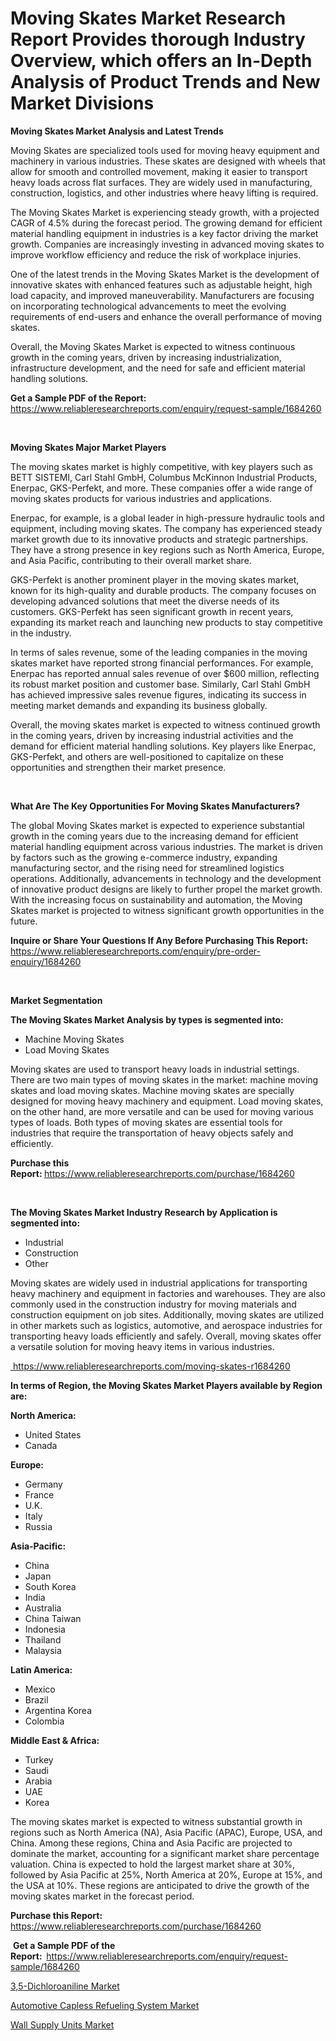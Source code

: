 <p><h1>Moving Skates Market Research Report Provides thorough Industry Overview, which offers an In-Depth Analysis of Product Trends and New Market Divisions</h1></p><p><strong>Moving Skates Market Analysis and Latest Trends</strong></p>
<p><p>Moving Skates are specialized tools used for moving heavy equipment and machinery in various industries. These skates are designed with wheels that allow for smooth and controlled movement, making it easier to transport heavy loads across flat surfaces. They are widely used in manufacturing, construction, logistics, and other industries where heavy lifting is required.</p><p>The Moving Skates Market is experiencing steady growth, with a projected CAGR of 4.5% during the forecast period. The growing demand for efficient material handling equipment in industries is a key factor driving the market growth. Companies are increasingly investing in advanced moving skates to improve workflow efficiency and reduce the risk of workplace injuries.</p><p>One of the latest trends in the Moving Skates Market is the development of innovative skates with enhanced features such as adjustable height, high load capacity, and improved maneuverability. Manufacturers are focusing on incorporating technological advancements to meet the evolving requirements of end-users and enhance the overall performance of moving skates.</p><p>Overall, the Moving Skates Market is expected to witness continuous growth in the coming years, driven by increasing industrialization, infrastructure development, and the need for safe and efficient material handling solutions.</p></p>
<p><strong>Get a Sample PDF of the Report:&nbsp;</strong> <a href="https://www.reliableresearchreports.com/enquiry/request-sample/1684260">https://www.reliableresearchreports.com/enquiry/request-sample/1684260</a></p>
<p>&nbsp;</p>
<p><strong>Moving Skates Major Market Players</strong></p>
<p><p>The moving skates market is highly competitive, with key players such as BETT SISTEMI, Carl Stahl GmbH, Columbus McKinnon Industrial Products, Enerpac, GKS-Perfekt, and more. These companies offer a wide range of moving skates products for various industries and applications.</p><p>Enerpac, for example, is a global leader in high-pressure hydraulic tools and equipment, including moving skates. The company has experienced steady market growth due to its innovative products and strategic partnerships. They have a strong presence in key regions such as North America, Europe, and Asia Pacific, contributing to their overall market share.</p><p>GKS-Perfekt is another prominent player in the moving skates market, known for its high-quality and durable products. The company focuses on developing advanced solutions that meet the diverse needs of its customers. GKS-Perfekt has seen significant growth in recent years, expanding its market reach and launching new products to stay competitive in the industry.</p><p>In terms of sales revenue, some of the leading companies in the moving skates market have reported strong financial performances. For example, Enerpac has reported annual sales revenue of over $600 million, reflecting its robust market position and customer base. Similarly, Carl Stahl GmbH has achieved impressive sales revenue figures, indicating its success in meeting market demands and expanding its business globally.</p><p>Overall, the moving skates market is expected to witness continued growth in the coming years, driven by increasing industrial activities and the demand for efficient material handling solutions. Key players like Enerpac, GKS-Perfekt, and others are well-positioned to capitalize on these opportunities and strengthen their market presence.</p></p>
<p>&nbsp;</p>
<p><strong>What Are The Key Opportunities For Moving Skates Manufacturers?</strong></p>
<p><p>The global Moving Skates market is expected to experience substantial growth in the coming years due to the increasing demand for efficient material handling equipment across various industries. The market is driven by factors such as the growing e-commerce industry, expanding manufacturing sector, and the rising need for streamlined logistics operations. Additionally, advancements in technology and the development of innovative product designs are likely to further propel the market growth. With the increasing focus on sustainability and automation, the Moving Skates market is projected to witness significant growth opportunities in the future.</p></p>
<p><strong>Inquire or Share Your Questions If Any Before Purchasing This Report:</strong> <a href="https://www.reliableresearchreports.com/enquiry/pre-order-enquiry/1684260">https://www.reliableresearchreports.com/enquiry/pre-order-enquiry/1684260</a></p>
<p>&nbsp;</p>
<p><strong>Market Segmentation</strong></p>
<p><strong>The Moving Skates Market Analysis by types is segmented into:</strong></p>
<p><ul><li>Machine Moving Skates</li><li>Load Moving Skates</li></ul></p>
<p><p>Moving skates are used to transport heavy loads in industrial settings. There are two main types of moving skates in the market: machine moving skates and load moving skates. Machine moving skates are specially designed for moving heavy machinery and equipment. Load moving skates, on the other hand, are more versatile and can be used for moving various types of loads. Both types of moving skates are essential tools for industries that require the transportation of heavy objects safely and efficiently.</p></p>
<p><strong>Purchase this Report:&nbsp;</strong><a href="https://www.reliableresearchreports.com/purchase/1684260">https://www.reliableresearchreports.com/purchase/1684260</a></p>
<p>&nbsp;</p>
<p><strong>The Moving Skates Market Industry Research by Application is segmented into:</strong></p>
<p><ul><li>Industrial</li><li>Construction</li><li>Other</li></ul></p>
<p><p>Moving skates are widely used in industrial applications for transporting heavy machinery and equipment in factories and warehouses. They are also commonly used in the construction industry for moving materials and construction equipment on job sites. Additionally, moving skates are utilized in other markets such as logistics, automotive, and aerospace industries for transporting heavy loads efficiently and safely. Overall, moving skates offer a versatile solution for moving heavy items in various industries.</p></p>
<p><a href="https://www.reliableresearchreports.com/moving-skates-r1684260">&nbsp;https://www.reliableresearchreports.com/moving-skates-r1684260</a></p>
<p><strong>In terms of Region, the Moving Skates Market Players available by Region are:</strong></p>
<p>
    <p> <strong> North America: </strong>
        <ul>
            <li>United States</li>
            <li>Canada</li>
        </ul>
        </p> 
    <p> <strong> Europe: </strong>
        <ul>
            <li>Germany</li>
            <li>France</li>
            <li>U.K.</li>
            <li>Italy</li>
            <li>Russia</li>
        </ul>
        </p> 
    <p> <strong> Asia-Pacific: </strong>
        <ul>
            <li>China</li>
            <li>Japan</li>
            <li>South Korea</li>
            <li>India</li>
            <li>Australia</li>
            <li>China Taiwan</li>
            <li>Indonesia</li>
            <li>Thailand</li>
            <li>Malaysia</li>
        </ul>
        </p> 
    <p> <strong> Latin America: </strong>
        <ul>
            <li>Mexico</li>
            <li>Brazil</li>
            <li>Argentina Korea</li>
            <li>Colombia</li>
        </ul>
        </p> 
    <p> <strong> Middle East & Africa: </strong>
        <ul>
            <li>Turkey</li>
            <li>Saudi</li>
            <li>Arabia</li>
            <li>UAE</li>
            <li>Korea</li>
        </ul>
    </p>
    </p>
<p><p>The moving skates market is expected to witness substantial growth in regions such as North America (NA), Asia Pacific (APAC), Europe, USA, and China. Among these regions, China and Asia Pacific are projected to dominate the market, accounting for a significant market share percentage valuation. China is expected to hold the largest market share at 30%, followed by Asia Pacific at 25%, North America at 20%, Europe at 15%, and the USA at 10%. These regions are anticipated to drive the growth of the moving skates market in the forecast period.</p></p>
<p><strong>Purchase this Report: </strong><a href="https://www.reliableresearchreports.com/purchase/1684260">https://www.reliableresearchreports.com/purchase/1684260</a></p>
<p>&nbsp;<strong>Get a Sample PDF of the Report:&nbsp;&nbsp;</strong><a href="https://www.reliableresearchreports.com/enquiry/request-sample/1684260">https://www.reliableresearchreports.com/enquiry/request-sample/1684260</a></p>
<p><strong></strong></p>
<p><p><a href="https://medium.com/@rosslarkin2012/3-5-dichloroaniline-market-size-market-segmentation-market-trends-and-growth-analysis-forecast-0a457efc7de9">3,5-Dichloroaniline Market</a></p><p><a href="https://medium.com/@jeniw10236654655/evaluating-global-automotive-capless-refueling-system-market-trends-and-growth-opportunities-by-456702f5eb8f">Automotive Capless Refueling System Market</a></p><p><a href="https://medium.com/@gwendolynbruen/wall-supply-units-market-size-growth-trends-statistics-forecasts-2024-2031-63989eb9b994">Wall Supply Units Market</a></p></p>